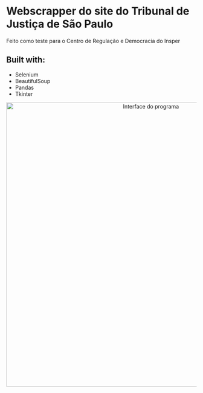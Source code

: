 # Webscrapper do site do Tribunal de Justiça de São Paulo

Feito como teste para o Centro de Regulação e Democracia do Insper

## Built with:

- Selenium
- BeautifulSoup
- Pandas
- Tkinter

<p align="center">
  <img src="https://i.imgur.com/LlfD0rh.png" width="750" title="Interface do programa">
</p>

<!-- ![Interface do programa](https://i.imgur.com/LlfD0rh.png) -->